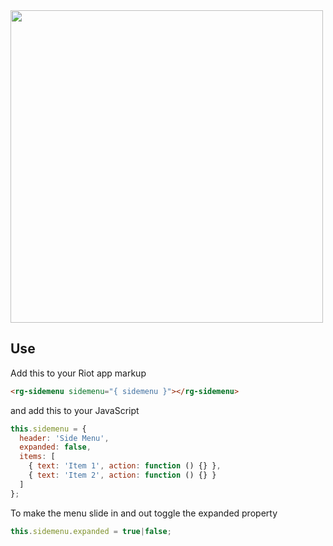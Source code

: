 <img src="https://raw.githubusercontent.com/RiotGear/rg-sidemenu/master/demo/img/example.png" width="500px" />

## Use

Add this to your Riot app markup

```html
<rg-sidemenu sidemenu="{ sidemenu }"></rg-sidemenu>
```

and add this to your JavaScript

```javascript
this.sidemenu = {
  header: 'Side Menu',
  expanded: false,
  items: [
    { text: 'Item 1', action: function () {} },
    { text: 'Item 2', action: function () {} }
  ]
};
```

To make the menu slide in and out toggle the expanded property

```javascript
this.sidemenu.expanded = true|false;
```